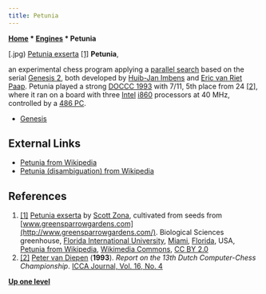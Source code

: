```yaml
---
title: Petunia
---
```

**[Home](Home "Home") \* [Engines](Engines "Engines") \* Petunia**



[.jpg) [Petunia exserta](https://en.wikipedia.org/wiki/Petunia_exserta) <a id="cite-note-1" href="#cite-ref-1">[1]</a>
**Petunia**,  

an experimental chess program applying a [parallel search](Parallel_Search "Parallel Search") based on the serial [Genesis 2](Genesis_NL "Genesis NL"), both developed by [Huib-Jan Imbens](Huib-Jan_Imbens "Huib-Jan Imbens") and [Eric van Riet Paap](Eric_van_Riet_Paap "Eric van Riet Paap"). Petunia played a strong [DOCCC 1993](DOCCC_1993 "DOCCC 1993") with 7/11, 5th place from 24 <a id="cite-note-2" href="#cite-ref-2">[2]</a>, where it ran on a board with three [Intel](Intel "Intel") [i860](I860 "I860") processors at 40 MHz, controlled by a [486 PC](X86 "X86").






* [Genesis](Genesis_NL "Genesis NL")


## External Links


* [Petunia from Wikipedia](https://en.wikipedia.org/wiki/Petunia)
* [Petunia (disambiguation) from Wikipedia](https://en.wikipedia.org/wiki/Petunia_%28disambiguation%29)


## References


1. <a id="cite-ref-1" href="#cite-note-1">[1]</a> [Petunia exserta](https://commons.wikimedia.org/wiki/File:Petunia_exserta_by_Scott_Zona_-_004_%281%29.jpg) by [Scott Zona](https://www.flickr.com/people/12017190@N06), cultivated from seeds from [www.greensparrowgardens.com](http://www.greensparrowgardens.com/). Biological Sciences greenhouse, [Florida International University](https://en.wikipedia.org/wiki/Florida_International_University), [Miami](https://en.wikipedia.org/wiki/Miami), [Florida](https://en.wikipedia.org/wiki/Florida), USA, [Petunia from Wikipedia](https://en.wikipedia.org/wiki/Petunia), [Wikimedia Commons](https://en.wikipedia.org/wiki/Wikimedia_Commons), [CC BY 2.0](https://creativecommons.org/licenses/by/2.0/deed.en)
2. <a id="cite-ref-2" href="#cite-note-2">[2]</a> [Peter van Diepen](Peter_van_Diepen "Peter van Diepen") (**1993**). *Report on the 13th Dutch Computer-Chess Championship*. [ICCA Journal, Vol. 16, No. 4](ICGA_Journal#16_4 "ICGA Journal")

**[Up one level](Engines "Engines")**







 
